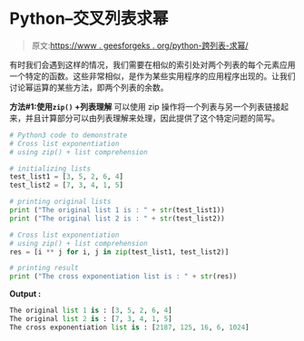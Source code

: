 # Python–交叉列表求幂

> 原文:[https://www . geesforgeks . org/python-跨列表-求幂/](https://www.geeksforgeeks.org/python-cross-list-exponentiation/)

有时我们会遇到这样的情况，我们需要在相似的索引处对两个列表的每个元素应用一个特定的函数。这些非常相似，是作为某些实用程序的应用程序出现的。让我们讨论幂运算的某些方法，即两个列表的余数。

**方法#1:使用`zip()` +列表理解**
可以使用 zip 操作将一个列表与另一个列表链接起来，并且计算部分可以由列表理解来处理，因此提供了这个特定问题的简写。

```py
# Python3 code to demonstrate 
# Cross list exponentiation
# using zip() + list comprehension

# initializing lists 
test_list1 = [3, 5, 2, 6, 4]
test_list2 = [7, 3, 4, 1, 5]

# printing original lists 
print ("The original list 1 is : " + str(test_list1))
print ("The original list 2 is : " + str(test_list2))

# Cross list exponentiation
# using zip() + list comprehension
res = [i ** j for i, j in zip(test_list1, test_list2)]

# printing result
print ("The cross exponentiation list is : " + str(res))
```

**Output :**

```py
The original list 1 is : [3, 5, 2, 6, 4]
The original list 2 is : [7, 3, 4, 1, 5]
The cross exponentiation list is : [2187, 125, 16, 6, 1024]

```